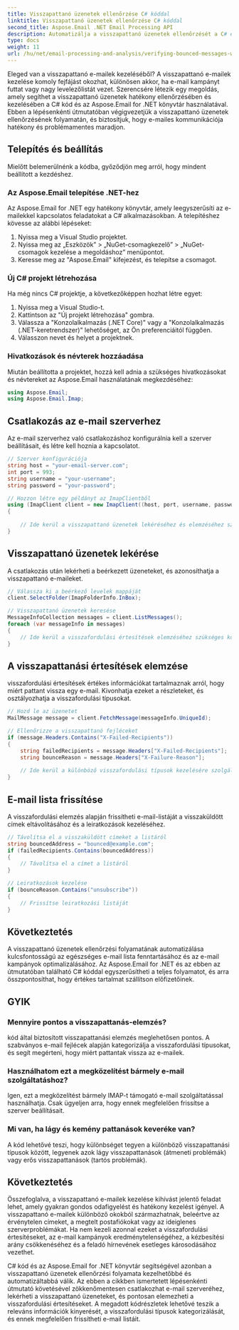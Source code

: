 ```yaml
---
title: Visszapattanó üzenetek ellenőrzése C# kóddal
linktitle: Visszapattanó üzenetek ellenőrzése C# kóddal
second_title: Aspose.Email .NET Email Processing API
description: Automatizálja a visszapattanó üzenetek ellenőrzését a C# és Aspose.Email for .NET használatával. Könnyedén kezelheti az e-mail listákat és növelheti a kampány hatékonyságát.
type: docs
weight: 11
url: /hu/net/email-processing-and-analysis/verifying-bounced-messages-with-csharp-code/
---
```


Eleged van a visszapattanó e-mailek kezeléséből? A visszapattanó e-mailek kezelése komoly fejfájást okozhat, különösen akkor, ha e-mail kampányt futtat vagy nagy levelezőlistát vezet. Szerencsére létezik egy megoldás, amely segíthet a visszapattanó üzenetek hatékony ellenőrzésében és kezelésében a C# kód és az Aspose.Email for .NET könyvtár használatával. Ebben a lépésenkénti útmutatóban végigvezetjük a visszapattanó üzenetek ellenőrzésének folyamatán, és biztosítjuk, hogy e-mailes kommunikációja hatékony és problémamentes maradjon.

## Telepítés és beállítás

Mielőtt belemerülnénk a kódba, győződjön meg arról, hogy mindent beállított a kezdéshez.

### Az Aspose.Email telepítése .NET-hez

Az Aspose.Email for .NET egy hatékony könyvtár, amely leegyszerűsíti az e-mailekkel kapcsolatos feladatokat a C# alkalmazásokban. A telepítéshez kövesse az alábbi lépéseket:

1. Nyissa meg a Visual Studio projektet.
2. Nyissa meg az „Eszközök” > „NuGet-csomagkezelő” > „NuGet-csomagok kezelése a megoldáshoz” menüpontot.
3. Keresse meg az "Aspose.Email" kifejezést, és telepítse a csomagot.

### Új C# projekt létrehozása

Ha még nincs C# projektje, a következőképpen hozhat létre egyet:

1. Nyissa meg a Visual Studio-t.
2. Kattintson az "Új projekt létrehozása" gombra.
3. Válassza a "Konzolalkalmazás (.NET Core)" vagy a "Konzolalkalmazás (.NET-keretrendszer)" lehetőséget, az Ön preferenciáitól függően.
4. Válasszon nevet és helyet a projektnek.

### Hivatkozások és névterek hozzáadása

Miután beállította a projektet, hozzá kell adnia a szükséges hivatkozásokat és névtereket az Aspose.Email használatának megkezdéséhez:

```csharp
using Aspose.Email;
using Aspose.Email.Imap;

```

## Csatlakozás az e-mail szerverhez

Az e-mail szerverhez való csatlakozáshoz konfigurálnia kell a szerver beállításait, és létre kell hoznia a kapcsolatot.

```csharp
// Szerver konfigurációja
string host = "your-email-server.com";
int port = 993;
string username = "your-username";
string password = "your-password";

// Hozzon létre egy példányt az ImapClientből
using (ImapClient client = new ImapClient((host, port, username, password))
{
   
    // Ide kerül a visszapattanó üzenetek lekéréséhez és elemzéséhez szükséges kód
}
```

## Visszapattanó üzenetek lekérése

A csatlakozás után lekérheti a beérkezett üzeneteket, és azonosíthatja a visszapattanó e-maileket.

```csharp
// Válassza ki a beérkező levelek mappáját
client.SelectFolder(ImapFolderInfo.InBox);

// Visszapattanó üzenetek keresése
MessageInfoCollection messages = client.ListMessages();
foreach (var messageInfo in messages)
{
    // Ide kerül a visszafordulási értesítések elemzéséhez szükséges kód
}
```

## A visszapattanási értesítések elemzése

visszafordulási értesítések értékes információkat tartalmaznak arról, hogy miért pattant vissza egy e-mail. Kivonhatja ezeket a részleteket, és osztályozhatja a visszafordulási típusokat.

```csharp
// Hozd le az üzenetet
MailMessage message = client.FetchMessage(messageInfo.UniqueId);

// Ellenőrizze a visszapattanó fejléceket
if (message.Headers.Contains("X-Failed-Recipients"))
{
    string failedRecipients = message.Headers["X-Failed-Recipients"];
    string bounceReason = message.Headers["X-Failure-Reason"];
    
    // Ide kerül a különböző visszafordulási típusok kezelésére szolgáló kód
}
```

## E-mail lista frissítése

A visszafordulási elemzés alapján frissítheti e-mail-listáját a visszaküldött címek eltávolításához és a leiratkozások kezeléséhez.

```csharp
// Távolítsa el a visszaküldött címeket a listáról
string bouncedAddress = "bounced@example.com";
if (failedRecipients.Contains(bouncedAddress))
{
    // Távolítsa el a címet a listáról
}

// Leiratkozások kezelése
if (bounceReason.Contains("unsubscribe"))
{
    // Frissítse leiratkozási listáját
}
```

## Következtetés

A visszapattanó üzenetek ellenőrzési folyamatának automatizálása kulcsfontosságú az egészséges e-mail lista fenntartásához és az e-mail kampányok optimalizálásához. Az Aspose.Email for .NET és az ebben az útmutatóban található C# kóddal egyszerűsítheti a teljes folyamatot, és arra összpontosíthat, hogy értékes tartalmat szállítson előfizetőinek.

## GYIK

### Mennyire pontos a visszapattanás-elemzés?

kód által biztosított visszapattanási elemzés meglehetősen pontos. A szabványos e-mail fejlécek alapján kategorizálja a visszafordulási típusokat, és segít megérteni, hogy miért pattantak vissza az e-mailek.

### Használhatom ezt a megközelítést bármely e-mail szolgáltatáshoz?

Igen, ezt a megközelítést bármely IMAP-t támogató e-mail szolgáltatással használhatja. Csak ügyeljen arra, hogy ennek megfelelően frissítse a szerver beállításait.

### Mi van, ha lágy és kemény pattanások keveréke van?

A kód lehetővé teszi, hogy különbséget tegyen a különböző visszapattanási típusok között, legyenek azok lágy visszapattanások (átmeneti problémák) vagy erős visszapattanások (tartós problémák).

## Következtetés

Összefoglalva, a visszapattanó e-mailek kezelése kihívást jelentő feladat lehet, amely gyakran gondos odafigyelést és hatékony kezelést igényel. A visszapattanó e-mailek különböző okokból származhatnak, beleértve az érvénytelen címeket, a megtelt postafiókokat vagy az ideiglenes szerverproblémákat. Ha nem kezeli azonnal ezeket a visszafordulási értesítéseket, az e-mail kampányok eredménytelenségéhez, a kézbesítési arány csökkenéséhez és a feladó hírnevének esetleges károsodásához vezethet.

C# kód és az Aspose.Email for .NET könyvtár segítségével azonban a visszapattanó üzenetek ellenőrzési folyamata kezelhetőbbé és automatizáltabbá válik. Az ebben a cikkben ismertetett lépésenkénti útmutató követésével zökkenőmentesen csatlakozhat e-mail szerveréhez, lekérheti a visszapattanó üzeneteket, és pontosan elemezheti a visszafordulási értesítéseket. A megadott kódrészletek lehetővé teszik a releváns információk kinyerését, a visszafordulási típusok kategorizálását, és ennek megfelelően frissítheti e-mail listáit.